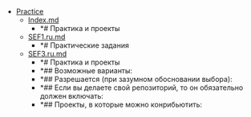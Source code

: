 - <a href = "E:\Node_projects\Node_Way\Education\TSH_index\Index-master_14.10.2020\Practice\cat.Practice\dir.Practice.md">Practice</a>
    - <a href = "E:\Node_projects\Node_Way\Education\TSH_index\Index-master_14.10.2020\Practice\Index.md">Index.md</a>
        - *# Практика и проекты
    - <a href = "E:\Node_projects\Node_Way\Education\TSH_index\Index-master_14.10.2020\Practice\SEF1.ru.md">SEF1.ru.md</a>
        - *# Практические задания
    - <a href = "E:\Node_projects\Node_Way\Education\TSH_index\Index-master_14.10.2020\Practice\SEF3.ru.md">SEF3.ru.md</a>
        - *# Практика и проекты
        - *## Возможные варианты:
        - *## Разрешается (при зазумном обосновании выбора):
        - *## Если вы делаете свой репозиторий, то он обязательно должен включать:
        - *## Проекты, в которые можно конрибьютить:
